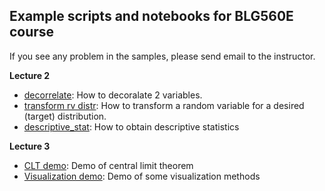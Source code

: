 ## Example scripts and notebooks for BLG560E course

If you see any problem in the samples, please send email to the instructor.

**Lecture 2**

- [decorrelate](lecture2/decorrelation.ipynb): How to decoralate 2 variables.
- [transform rv distr](lecture2/rv_transform.ipynb): How to transform a random variable for a desired (target) distribution.
- [descriptive_stat](lecture2/descriptive_stat.ipynb): How to obtain descriptive statistics

**Lecture 3**

- [CLT demo](lecture3/clt_demo.ipynb): Demo of central limit theorem
- [Visualization demo](lecture3/visualization_demo.ipynb): Demo of some visualization methods
